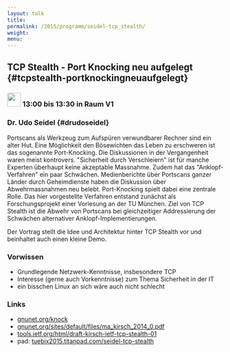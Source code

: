 ```yaml
---
layout: talk
title:
permalink: /2015/programm/seidel-tcp_stealth/
weight: 
menu:
---
```

## TCP Stealth - Port Knocking neu aufgelegt {#tcpstealth-portknockingneuaufgelegt}

### <img height = "32" src="../../../images/talk.svg"> 13:00 bis 13:30 in Raum V1

### Dr. Udo Seidel {#drudoseidel}

Portscans als Werkzeug zum Aufspüren verwundbarer Rechner sind ein alter Hut. Eine Möglichkeit den Bösewichten das Leben zu erschweren ist das sogenannte Port-Knocking. Die Diskussionen in der Vergangenheit waren meist kontrovers.
"Sicherheit durch Verschleiern" ist für manche Experten überhaupt keine akzeptable Massnahme.
Zudem hat das "Anklopf-Verfahren" ein paar Schwächen.
Medienberichte über Portscans ganzer Länder durch Geheimdienste haben die Diskussion über Abwehrmassnahmen neu belebt.
Port-Knocking spielt dabei eine zentrale Rolle.
Das hier vorgestellte Verfahren entstand zunächst als Forschungsprojekt einer Vorlesung an der TU München.
Ziel von TCP Stealth ist die Abwehr von Portscans bei gleichzeitiger Addressierung der Schwächen alternativer Anklopf-Implementierungen.

Der Vortrag stellt die Idee und Architektur hinter TCP Stealth vor und beinhaltet auch einen kleine Demo.

### Vorwissen

- Grundlegende Netzwerk-Kenntnisse, insbesondere TCP
- Interesse (gerne auch Vorkenntnisse) zum Thema Sicherheit in der IT
- ein bisschen Linux an sich wäre auch nicht schlecht

### Links

- <a href="http://gnunet.org/knock" target="_blank">gnunet.org/knock</a>
- <a href="http://gnunet.org/sites/default/files/ma_kirsch_2014_0.pdf" target="_blank">gnunet.org/sites/default/files/ma_kirsch_2014_0.pdf</a>
- <a href="http://tools.ietf.org/html/draft-kirsch-ietf-tcp-stealth-01" target="_blank">tools.ietf.org/html/draft-kirsch-ietf-tcp-stealth-01</a>
- pad: <a href="https://tuebix2015.titanpad.com/seidel-tcp-stealth" target="_blank">tuebix2015.titanpad.com/seidel-tcp-stealth</a>
